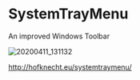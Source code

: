 # SystemTrayMenu
An improved Windows Toolbar

![20200411_131132](https://user-images.githubusercontent.com/52528841/79042402-efe32200-7bf7-11ea-9af8-cf70e08f9c60.gif)

http://hofknecht.eu/systemtraymenu/
